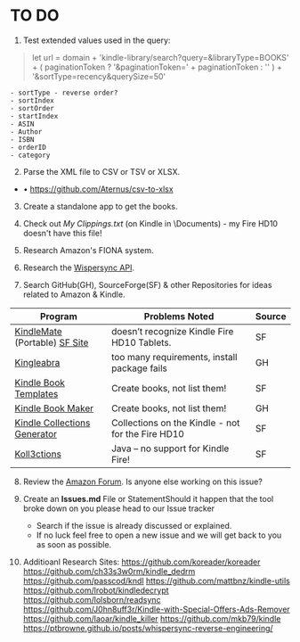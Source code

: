 # TO DO

1. Test extended values used in the query:  
  >  let url = domain + 'kindle-library/search?query=&libraryType=BOOKS' + ( paginationToken ? '&paginationToken=' + paginationToken : '' ) + '&sortType=recency&querySize=50'  <br>  

    - sortType - reverse order?  
    - sortIndex  
    - sortOrder  
    - startIndex  
    - ASIN  
    - Author 
    - ISBN  
    - orderID
    - category

2. Parse the XML file to CSV or TSV or XLSX.  
  - •	https://github.com/Aternus/csv-to-xlsx 

3. Create a standalone app to get the books.  

4. Check out *My Clippings.txt* (on Kindle in <Drive>\Documents) - my Fire HD10 doesn't have this file!  

5. Research Amazon's FIONA system.  

6. Research the [Wispersync API](https://lolsborn.com/2010/10/11/read-sync/).  

7. Search GitHub(GH), SourceForge(SF) & other Repositories for ideas related to Amazon & Kindle.

| Program | Problems Noted | Source |  
| -------------- | ---------------- | -------------- |  
| [KindleMate](https://kmate.me/) (Portable) [SF Site](https://sourceforge.net/projects/kmate/) | doesn’t recognize Kindle Fire HD10 Tablets. | SF |   
| [Kingleabra](https://github.com/richardpeng/Kindelabra) | too many requirements, install package fails | GH | 
| [Kindle Book Templates](https://sourceforge.net/projects/html-template-amazon-kindle/) | Create books, not list them! | SF |  
| [Kindle Book Maker](https://github.com/barretlee/kindleBookMaker) | Create books, not list them! | GH |  
| [Kindle Collections Generator](https://sourceforge.net/projects/kindle-coll-gen/) | Collections on the Kindle - not for the Fire HD10 | SF |  
| [Koll3ctions](https://sourceforge.net/projects/koll3ctions/) | Java – no support for Kindle Fire! | SF |

8. Review the [Amazon Forum](https://www.amazonforum.com/). Is anyone else working on this issue?

09. Create an **Issues.md** File or StatementShould it happen that the tool broke down on you please head to our Issue tracker

    - Search if the issue is already discussed or explained.
    - If no luck feel free to open a new issue and we will get back to you as soon as possible.
  
10.  Additioanl Research Sites:
    https://github.com/koreader/koreader 
    https://github.com/ch33s3w0rm/kindle_dedrm 
    https://github.com/passcod/kndl 
    https://github.com/mattbnz/kindle-utils 
    https://github.com/lrobot/kindledecrypt 
    https://github.com/lolsborn/readsync 
    https://github.com/J0hn8uff3r/Kindle-with-Special-Offers-Ads-Remover 
    https://github.com/laoar/kindle_killer 
    https://github.com/mkb79/kindle
    https://ptbrowne.github.io/posts/whispersync-reverse-engineering/
  
  

